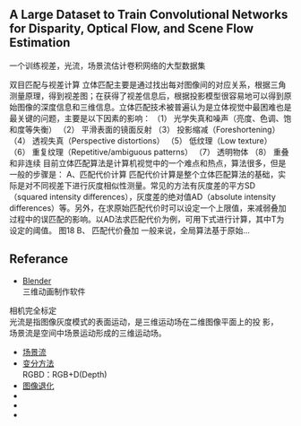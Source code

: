 ## A Large Dataset to Train Convolutional Networks for Disparity, Optical Flow, and Scene Flow Estimation
一个训练视差，光流，场景流估计卷积网络的大型数据集

双目匹配与视差计算 立体匹配主要是通过找出每对图像间的对应关系，根据三角测量原理，得到视差图；在获得了视差信息后，根据投影模型很容易地可以得到原始图像的深度信息和三维信息。立体匹配技术被普遍认为是立体视觉中最困难也是最关键的问题，主要是以下因素的影响： （1） 光学失真和噪声（亮度、色调、饱和度等失衡） （2） 平滑表面的镜面反射 （3） 投影缩减（Foreshortening） （4） 透视失真（Perspective distortions） （5） 低纹理（Low texture） （6） 重复纹理（Repetitive/ambiguous patterns） （7） 透明物体 （8） 重叠和非连续 目前立体匹配算法是计算机视觉中的一个难点和热点，算法很多，但是一般的步骤是： A、匹配代价计算 匹配代价计算是整个立体匹配算法的基础，实际是对不同视差下进行灰度相似性测量。常见的方法有灰度差的平方SD（squared intensity differences），灰度差的绝对值AD（absolute intensity differences）等。另外，在求原始匹配代价时可以设定一个上限值，来减弱叠加过程中的误匹配的影响。以AD法求匹配代价为例，可用下式进行计算，其中T为设定的阈值。 图18 B、 匹配代价叠加 一般来说，全局算法基于原始...

## Referance
- [Blender](https://www.blender.org/)  
三维动画制作软件  

相机完全标定  
光流是指图像灰度模式的表面运动，是三维运动场在二维图像平面上的投
影，  
场景流是空间中场景运动形成的三维运动场。  
- [场景流](http://www.doc88.com/p-2344567483739.html)  
- [变分方法](http://baike.baidu.com/view/11584829.htm)  
RGBD：RGB+D(Depth)  
- [图像退化](http://zuoye.baidu.com/question/9ed9842fd9111c2544ebc95e485e2609.html)  
- []()  
- []()  
- []()  
